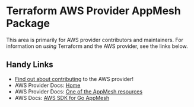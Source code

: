 # Terraform AWS Provider AppMesh Package

This area is primarily for AWS provider contributors and maintainers. For information on _using_ Terraform and the AWS provider, see the links below.


## Handy Links
* [Find out about contributing](../../../docs/contributing) to the AWS provider!
* AWS Provider Docs: [Home](https://registry.terraform.io/providers/hashicorp/aws/latest/docs)
* AWS Provider Docs: [One of the AppMesh resources](https://registry.terraform.io/providers/hashicorp/aws/latest/docs/resources/appmesh_gateway_route)
* AWS Docs: [AWS SDK for Go AppMesh](https://docs.aws.amazon.com/sdk-for-go/api/service/appmesh/)

